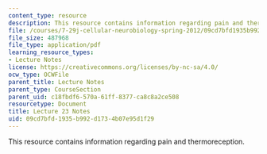 ```yaml
---
content_type: resource
description: This resource contains information regarding pain and thermoreception.
file: /courses/7-29j-cellular-neurobiology-spring-2012/09cd7bfd1935b992d1734b07e95d1f29_MIT7_29JS12_lecture23.pdf
file_size: 487968
file_type: application/pdf
learning_resource_types:
- Lecture Notes
license: https://creativecommons.org/licenses/by-nc-sa/4.0/
ocw_type: OCWFile
parent_title: Lecture Notes
parent_type: CourseSection
parent_uid: c18fbdf6-570a-61ff-8377-ca8c8a2ce508
resourcetype: Document
title: Lecture 23 Notes
uid: 09cd7bfd-1935-b992-d173-4b07e95d1f29
---
```

This resource contains information regarding pain and thermoreception.